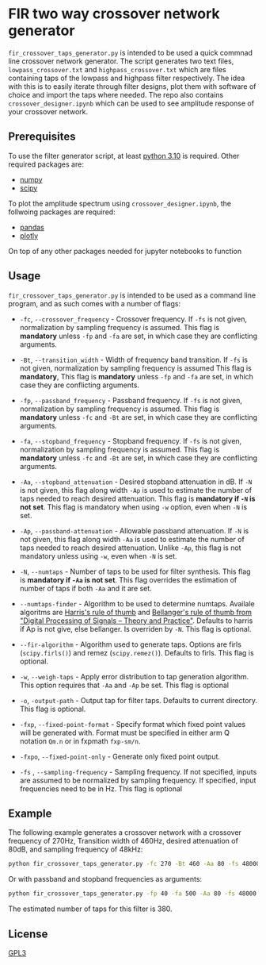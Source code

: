 # FIR two way crossover network generator

`fir_crossover_taps_generator.py` is intended to be used a quick commnad line crossover network generator. The script generates two text files, `lowpass_crossover.txt` and `highpass_crossover.txt` which are files containing taps of the lowpass and highpass filter respectively. The idea with this is to easily iterate through filter designs, plot them with software of choice and import the taps where needed. The repo also contains `crossover_designer.ipynb` which can be used to see amplitude response of your crossover network.

## Prerequisites
To use the filter generator script, at least [python 3.10](https://www.python.org/downloads/release/python-3100/) is required. Other required packages are:
- [numpy](https://numpy.org/)
- [scipy](https://scipy.org/)

To plot the amplitude spectrum using `crossover_designer.ipynb`, the follwoing packages are required:
- [pandas](https://pandas.pydata.org/)
- [plotly](https://plotly.com/)

On top of any other packages needed for jupyter notebooks to function

## Usage
`fir_crossover_taps_generator.py` is intended to be used as a command line program, and as such comes with a number of flags:

- `-fc`, `--crossover_frequency` - Crossover frequency. If `-fs` is not given, normalization by sampling frequency is assumed. This flag is **mandatory** unless `-fp` and `-fa` are set, in which case they are conflicting arguments.

- `-Bt`, `--transition_width` - Width of frequency band transition. If `-fs` is not given, normalization by sampling frequency is assumed This flag is **mandatory**, This flag is **mandatory** unless `-fp` and `-fa` are set, in which case they are conflicting arguments.

- `-fp`, `--passband_frequency` - Passband frequency. If `-fs` is not given, normalization by sampling frequency is assumed. This flag is **mandatory** unless `-fc` and `-Bt` are set, in which case they are conflicting arguments.

- `-fa`, `--stopband_frequency` - Stopband frequency. If `-fs` is not given, normalization by sampling frequency is assumed. This flag is **mandatory** unless `-fc` and `-Bt` are set, in which case they are conflicting arguments.

- `-Aa`, `--stopband_attenuation` - Desired stopband attenuation in dB. If `-N` is not given, this flag along width `-Ap` is used to estimate the number of taps needed to reach desired attenuation. This flag is **mandatory if `-N` is not set**. This flag is mandatory when using `-w` option, even when `-N` is set.

- `-Ap`, `--passband-attenuation` - Allowable passband attenuation. If `-N` is not given, this flag along width `-Aa` is used to estimate the number of taps needed to reach desired attenuation. Unlike `-Ap`, this flag is not mandatory unless using `-w`, even when `-N` is set.

- `-N`, `--numtaps` - Number of taps to be used for filter synthesis. This flag is **mandatory if `-Aa` is not set**. This flag overrides the estimation of number of taps if both `-Aa` and it are set. 

- `--numtaps-finder` - Algorithm to be used to determine numtaps. Availale algoritms are [Harris's rule of thumb](https://dsp.stackexchange.com/questions/46303/fred-harris-rule-of-thumb) and [Bellanger's rule of thumb from "Digital Processing of Signals – Theory and Practice"](https://dsp.stackexchange.com/questions/31066/how-many-taps-does-an-fir-filter-need). Defaults to harris if Ap is not give, else bellanger. Is overriden by `-N`. This flag is optional.

- `--fir-algorithm` - Algorithm used to generate taps. Options are firls (`scipy.firls()`) and remez (`scipy.remez()`). Defaults to firls. This flag is optional.

- `-w`, `--weigh-taps` -  Apply error distribution to tap generation algorithm. This option requires that `-Aa` and `-Ap` be set. This flag is optional

- `-o`, `-output-path` - Output tap for filter taps. Defaults to current directory. This flag is optional. 

- `-fxp`, `--fixed-point-format` - Specify format which fixed point values will be generated with. Format must be specified in either arm Q notation `Qm.n` or in fxpmath `fxp-sm/n`.

- `-fxpo`, `--fixed-point-only` - Generate only fixed point output.

- `-fs` , `--sampling-frequency` - Sampling frequency. If not specified, inputs are assumed to be normalized by sampling frequency. If specified, input frequencies need to be in Hz. This flag is optional

## Example 
The following example generates a crossover network with a crossover frequency of 270Hz, Transition width of 460Hz, desired attenuation of 80dB, and sampling frequency of 48kHz:

```sh
python fir_crossover_taps_generator.py -fc 270 -Bt 460 -Aa 80 -fs 48000
```

Or with passband and stopband frequencies as arguments:

```sh
python fir_crossover_taps_generator.py -fp 40 -fa 500 -Aa 80 -fs 48000
```

The estimated number of taps for this filter is 380. 

## License

[GPL3](https://choosealicense.com/licenses/gpl-3.0/#)